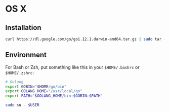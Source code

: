 # OS X

## Installation

```sh
curl https://dl.google.com/go/go1.12.1.darwin-amd64.tar.gz | sudo tar -xzC /usr/local
```

## Environment

For Bash or Zsh, put something like this in your `$HOME/.bashrc` or `$HOME/.zshrc`:

```sh
# Golang
export GOBIN="$HOME/go/bin"
export GOLANG_HOME="/usr/local/go"
export PATH="$GOLANG_HOME/bin:$GOBIN:$PATH"
```

```sh
sudo su - $USER
```
